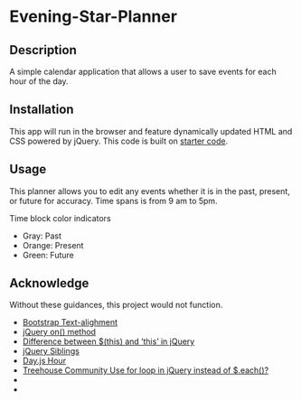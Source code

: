 # Evening-Star-Planner

## Description
A simple calendar application that allows a user to save events for each hour of the day.

## Installation
This app will run in the browser and feature dynamically updated HTML and CSS powered by jQuery. This code is built on [starter code](https://github.com/coding-boot-camp/crispy-octo-meme).

## Usage
This planner allows you to edit any events whether it is in the past, present, or future for accuracy. Time spans is from 9 am to 5pm.

Time block color indicators
* Gray: Past
* Orange: Present
* Green: Future


## Acknowledge
Without these guidances, this project would not function.

* [Bootstrap Text-alighment](https://getbootstrap.com/docs/5.3/components/card/#text-alignment)
* [jQuery on() method](https://www.w3schools.com/jquery/event_on.asp)
* [Difference between $(this) and ‘this’ in jQuery](https://www.geeksforgeeks.org/difference-between-this-and-this-in-jquery/)
* [jQuery Siblings](https://www.w3schools.com/jquery/traversing_siblings.asp)
* [Day.js Hour](https://day.js.org/docs/en/get-set/hour)
* [Treehouse Community Use for loop in jQuery instead of $.each()?
](https://teamtreehouse.com/community/use-for-loop-in-jquery-instead-of-each)
* []()
* []()